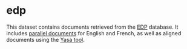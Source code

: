 # edp

This dataset contains documents retrieved from the [EDP](http://www.edpsciences.org/) database. 
It includes [parallel documents](https://drive.google.com/drive/folders/0B3UxRWA52hBjM01GS3N4OThiX1E) for English and French, as well as aligned documents using the [Yasa tool](http://rali.iro.umontreal.ca/rali/?q=en/yasa).

